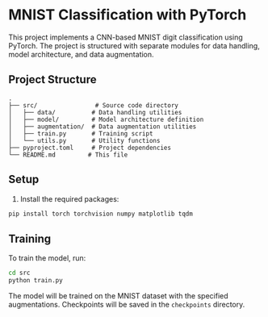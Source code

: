 # MNIST Classification with PyTorch

This project implements a CNN-based MNIST digit classification using PyTorch. The project is structured with separate modules for data handling, model architecture, and data augmentation.

## Project Structure
```
.
├── src/                # Source code directory
│   ├── data/          # Data handling utilities
│   ├── model/         # Model architecture definition
│   ├── augmentation/  # Data augmentation utilities
│   ├── train.py       # Training script
│   └── utils.py       # Utility functions
├── pyproject.toml     # Project dependencies
└── README.md         # This file
```

## Setup
1. Install the required packages:
```bash
pip install torch torchvision numpy matplotlib tqdm
```

## Training
To train the model, run:
```bash
cd src
python train.py
``` 


The model will be trained on the MNIST dataset with the specified augmentations. Checkpoints will be saved in the `checkpoints` directory.
